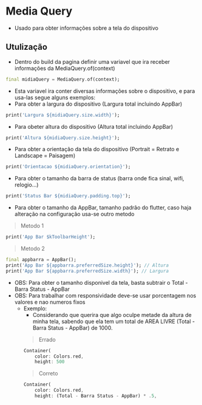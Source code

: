 # Media Query
-   Usado para obter informações sobre a tela do dispositivo
## Utulização
- Dentro do build da pagina definir uma variavel que ira receber informações da MediaQuery.of(context)
```dart
final midiaQuery = MediaQuery.of(context);
```
- Esta variavel ira conter diversas informações sobre o dispositivo, e para usa-las segue alguns exemplos:
- Para obter a largura do dispositivo (Largura total incluindo AppBar)
```dart
print('Largura ${midiaQuery.size.width}');
```
- Para obeter altura do dispositivo (Altura total incluindo AppBar)
```dart
print('Altura ${midiaQuery.size.height}');
```
- Para obter a orientação da tela do dispositivo (Portrait = Retrato e Landscape = Paisagem)
```dart
print('Orientacao ${midiaQuery.orientation}');
```
- Para obter o tamanho da barra de status (barra onde fica sinal, wifi, relogio...)
```dart
print('Status Bar ${midiaQuery.padding.top}');
```
- Para obter o tamanho da AppBar, tamanho padrão do flutter, caso haja alteração na configuração usa-se outro metodo
>Metodo 1
```dart
print('App Bar $kToolbarHeight');
```
>Metodo 2
```dart
final appbarra = AppBar();
print('App Bar ${appbarra.preferredSize.height}'); // Altura
print('App Bar ${appbarra.preferredSize.width}'); // Largura
```

- OBS: Para obter o tamanho disponivel da tela, basta subtrair o Total - Barra Status - AppBar
- OBS: Para trabalhar com responsividade deve-se usar porcentagem nos valores e nao numeros fixos
    -   Exemplo:
        - Considerando que querira que algo oculpe metade da altura de minha tela, sabendo que ela tem um total de AREA LIVRE (Total - Barra Status - AppBar) de 1000.
        > Errado
        ```dart
        Container(
            color: Colors.red,
            height: 500
        ```
        >Correto
        ```dart
        Container(
            color: Colors.red,
            height: (Total - Barra Status - AppBar) * .5,
        ```
